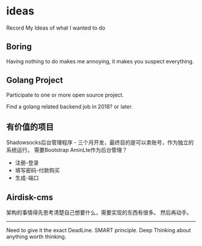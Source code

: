 # ideas
Record My Ideas of what I wanted to do

Boring
---
Having nothing to do makes me annoying, it makes you suspect everything.


Golang Project
---

Participate to one or more open source project.

Find a golang related backend job in 2018? or later.

有价值的项目
---
Shadowsocks后台管理程序 - 三个月开发，最终目的是可以卖账号，作为独立的系统运行。
需要Bootstrap AminLte作为后台管理？
* 注册-登录
* 填写密码-付款购买
* 生成-端口


Airdisk-cms
---

架构的事情得先思考清楚自己想要什么，需要实现的东西有很多。
然后再动手。


---
Need to give it the exact DeadLine.
SMART principle.
Deep Thinking about anything worth thinking.
